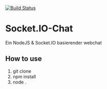 
[![Build Status](https://travis-ci.org/JensFZ/Socket.IO-Chat.svg?branch=master)](https://travis-ci.org/JensFZ/Socket.IO-Chat)
# Socket.IO-Chat
Ein NodeJS & Socket.IO basierender webchat

## How to use
1. git clone
2. npm install
3. node .
